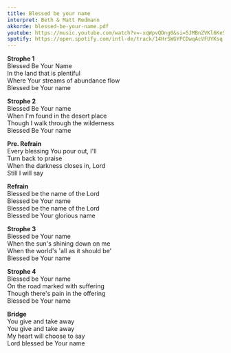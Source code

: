 ```yaml
---
title: Blessed be your name
interpret: Beth & Matt Redmann
akkorde: blessed-be-your-name.pdf
youtube: https://music.youtube.com/watch?v=-xqWpvQDng0&si=5JMBnZVKl6KeSLGl
spotify: https://open.spotify.com/intl-de/track/14HrSWGYPCDwqAcVFUYKsq
---
```


**Strophe 1**  
Blessed Be Your Name  
In the land that is plentiful  
Where Your streams of abundance flow  
Blessed be Your name  

**Strophe 2**  
Blessed Be Your name  
When I'm found in the desert place  
Though I walk through the wilderness  
Blessed Be Your name  

**Pre. Refrain**  
Every blessing You pour out, I'll  
Turn back to praise  
When the darkness closes in, Lord  
Still I will say  

**Refrain**  
Blessed be the name of the Lord  
Blessed be Your name  
Blessed be the name of the Lord  
Blessed be Your glorious name  

**Strophe 3**  
Blessed be Your name  
When the sun's shining down on me  
When the world's 'all as it should be'  
Blessed be Your name  

**Strophe 4**  
Blessed be Your name  
On the road marked with suffering  
Though there's pain in the offering  
Blessed be Your name  

**Bridge**  
You give and take away  
You give and take away  
My heart will choose to say  
Lord blessed be Your name
